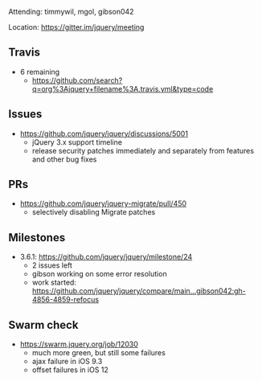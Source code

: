 Attending: timmywil, mgol, gibson042

Location: https://gitter.im/jquery/meeting

## Travis
* 6 remaining
    - https://github.com/search?q=org%3Ajquery+filename%3A.travis.yml&type=code 

## Issues
* https://github.com/jquery/jquery/discussions/5001 
    - jQuery 3.x support timeline
    - release security patches immediately and separately from features and other bug fixes

## PRs
* https://github.com/jquery/jquery-migrate/pull/450
    - selectively disabling Migrate patches

## Milestones
* 3.6.1: https://github.com/jquery/jquery/milestone/24
    - 2 issues left
    - gibson working on some error resolution
    - work started: https://github.com/jquery/jquery/compare/main...gibson042:gh-4856-4859-refocus 

## Swarm check
* https://swarm.jquery.org/job/12030 
    - much more green, but still some failures
    - ajax failure in iOS 9.3
    - offset failures in iOS 12
